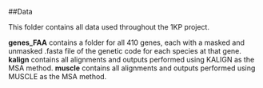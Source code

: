 ##Data

This folder contains all data used throughout the 1KP project. 

**genes_FAA** contains a folder for all 410 genes, each with a masked and unmasked .fasta file of the genetic code for each species at that gene.
**kalign** contains all alignments and outputs performed using KALIGN as the MSA method.
**muscle** contains all alignments and outputs performed using MUSCLE as the MSA method.
